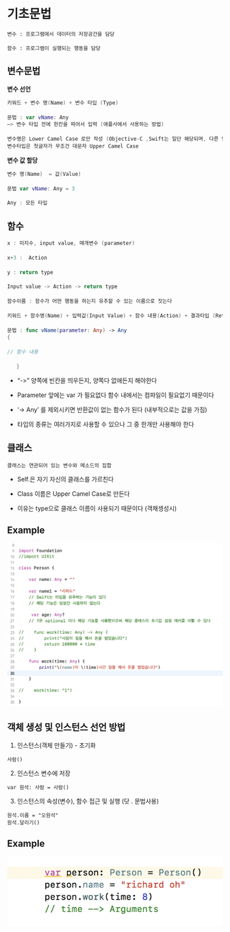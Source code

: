 # 기초문법

~~~~
변수 : 프로그램에서 데이터의 저장공간을 담당

함수 : 프로그램이 실행되는 행동을 담당
~~~~

## 변수문법

**변수 선언**

~~~~swift
키워드 + 변수 명(Name) + 변수 타입 (Type)

문법 : var vName: Any 
—> 변수 타입 전에 한칸을 띄어서 입력 (애플사에서 사용하는 방법)

변수명은 Lower Camel Case 로만 작성 (Objective-C ,Swift는 일단 해당되며, 다른 언어들은 다를 수 있다)
변수타입은 첫글자가 무조건 대문자 Upper Camel Case
~~~~
**변수 값 할당**

~~~~swift
변수 명(Name)  = 값(Value)

문법 var vName: Any = 3

Any : 모든 타입
~~~~

## 함수

~~~~swift
x : 미지수, input value, 매개변수 (parameter)

x+3 :  Action

y : return type

Input value -> Action -> return type

함수이름 : 함수가 어떤 행동을 하는지 유추할 수 있는 이름으로 짓는다

키워드 + 함수명(Name) + 입력값(Input Value) + 함수 내용(Action) + 결과타입 (Return Type)

문법 : func vName(parameter: Any) -> Any
{

// 함수 내용
 
   } 
~~~~

* “->” 양쪽에 빈칸을 띄우든지, 양쪽다 없애든지 해야한다

* Parameter 앞에는 var 가 필요없다 함수 내에서는 컴파일이 필요없기 때문이다

* ‘-> Any’ 를 제외시키면 반환값이 없는 함수가 된다 (내부적으로는 값을 가짐)

* 타입의 종류는 여러가지로 사용할 수 있으나 그 중 한개만 사용해야 한다

## 클래스

~~~
클래스는 연관되어 있는 변수와 메소드의 집합
~~~

* Self.은 자기 자신의 클래스를 가르친다

* Class 이름은 Upper Camel Case로 만든다

* 이유는 type으로 클래스 이름이 사용되기 때문이다 (객채셍성시)

## Example

![class_variables_func](/Img/class_variables_func.png)

## 객체 생성 및 인스턴스 선언 방법

1. 인스턴스(객체 만들기) - 초기화   

~~~
사람()
~~~   

2. 인스턴스 변수에 저장

~~~
var 원석: 사람 = 사람()
~~~

3. 인스턴스의 속성(변수), 함수 접근 및 실행 (닷 . 문법사용)

~~~
원석.이름 = "오원석"
원석.달리기()
~~~

## Example

![object](/Img/object.png)
